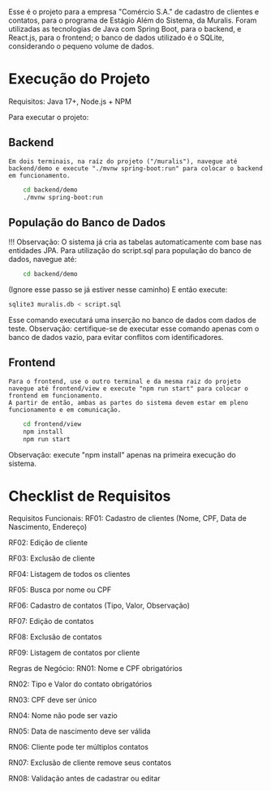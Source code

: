Esse é o projeto para a empresa "Comércio S.A." de cadastro de clientes e contatos, para o programa de Estágio Além do Sistema, da Muralis.
Foram utilizadas as tecnologias de Java com Spring Boot, para o backend, e React.js, para o frontend; o banco de dados utilizado é o SQLite, considerando o pequeno volume de dados.

# Execução do Projeto
Requisitos: Java 17+, Node.js + NPM

Para executar o projeto:
## Backend
    Em dois terminais, na raíz do projeto ("/muralis"), navegue até backend/demo e execute "./mvnw spring-boot:run" para colocar o backend em funcionamento.
```sh
    cd backend/demo
    ./mvnw spring-boot:run
```
## População do Banco de Dados
!!! Observação:
O sistema já cria as tabelas automaticamente com base nas entidades JPA.
Para utilização do script.sql para população do banco de dados, navegue até:

```sh
    cd backend/demo
```
(Ignore esse passo se já estiver nesse caminho)
E então execute:

```sh
sqlite3 muralis.db < script.sql
```
Esse comando executará uma inserção no banco de dados com dados de teste.
Observação: certifique-se de executar esse comando apenas com o banco de dados vazio, para evitar conflitos com identificadores.

## Frontend
    Para o frontend, use o outro terminal e da mesma raiz do projeto navegue até frontend/view e execute "npm run start" para colocar o frontend em funcionamento.
    A partir de então, ambas as partes do sistema devem estar em pleno funcionamento e em comunicação.
```sh
    cd frontend/view
    npm install
    npm run start
```
Observação: execute "npm install" apenas na primeira execução do sistema.

# Checklist de Requisitos
Requisitos Funcionais:
 RF01: Cadastro de clientes (Nome, CPF, Data de Nascimento, Endereço)

 RF02: Edição de cliente

 RF03: Exclusão de cliente

 RF04: Listagem de todos os clientes

 RF05: Busca por nome ou CPF

 RF06: Cadastro de contatos (Tipo, Valor, Observação)

 RF07: Edição de contatos

 RF08: Exclusão de contatos

 RF09: Listagem de contatos por cliente

Regras de Negócio:
 RN01: Nome e CPF obrigatórios

 RN02: Tipo e Valor do contato obrigatórios

 RN03: CPF deve ser único

 RN04: Nome não pode ser vazio

 RN05: Data de nascimento deve ser válida

 RN06: Cliente pode ter múltiplos contatos

 RN07: Exclusão de cliente remove seus contatos

 RN08: Validação antes de cadastrar ou editar